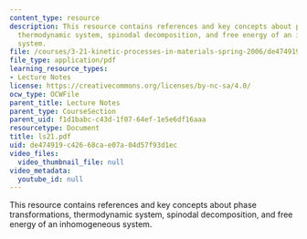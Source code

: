 ```yaml
---
content_type: resource
description: This resource contains references and key concepts about phase transformations,
  thermodynamic system, spinodal decomposition, and free energy of an inhomogeneous
  system.
file: /courses/3-21-kinetic-processes-in-materials-spring-2006/de474919c42668cae07a04d57f93d1ec_ls21.pdf
file_type: application/pdf
learning_resource_types:
- Lecture Notes
license: https://creativecommons.org/licenses/by-nc-sa/4.0/
ocw_type: OCWFile
parent_title: Lecture Notes
parent_type: CourseSection
parent_uid: f1d1babc-c43d-1f07-64ef-1e5e6df16aaa
resourcetype: Document
title: ls21.pdf
uid: de474919-c426-68ca-e07a-04d57f93d1ec
video_files:
  video_thumbnail_file: null
video_metadata:
  youtube_id: null
---
```

This resource contains references and key concepts about phase transformations, thermodynamic system, spinodal decomposition, and free energy of an inhomogeneous system.